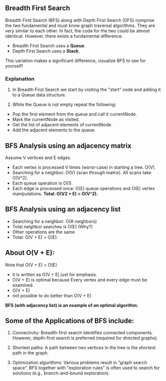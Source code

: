 ## Breadth First Search

Breadth First Search (BFS) along with Depth First Search (DFS) comprise the two fundamental and must know graph traversal algorithms. They are very similar to each other. In fact, the code for the two could be almost identical.
However, there exists a fundamental difference: 

- Breadth First Search uses a **Queue**.
- Depth First Search uses a **Stack**.

This variation makes a significant difference, visualize BFS to see for yourself!

### Explanation

1. In Breadth First Search we start by visiting the "start" node and adding it to a Queue data structure.

2. While the Queue is not empty repeat the following:
- Pop the first element from the queue and call it currentNode.
- Mark the currentNode as visited.
- Get the list of adjacent elements of currentNode.
- Add the adjacent elements to the queue.


## BFS Analysis using an adjacency matrix

Assume V vertices and E edges.
- Each vertex is processed V times (worst-case) in starting a tree.  O(V).
- Searching for a neighbor: O(V) (scan through matrix). All scans take O(V^2).
- Each queue operation is O(1).
- Each edge is processed once: O(E) queue operations and O(E) vertex manipulations.
**Total: O(V2 + E) = O(V^2).**

## BFS Analysis using an adjacency list

- Searching for a neighbor: O(# neighbors)
- Total neighbor searches is O(E) (Why?)
- Other operations are the same
- Total: O(V + E) = O(E).

## About O(V + E):

Note that O(V + E) = O(E)
- it is written as O(V + E) just for emphasis.
- O(V + E) is optimal because Every vertex and every edge must be examined.
- O(V + E)
- not possible to do better than O(V + E)

**BFS (with adjacency list) is an example of an optimal algorithm.**

## Some of the Applications of BFS include:

1. Connectivity:
    Breadth-first search identifies connected components.
    However, depth-first search is preferred (required for directed graphs).

2. Shortest paths:
    A path between two vertices in the tree is the shortest path in the graph.

3. Optimization algorithms:
    Various problems result in "graph search space".
    BFS together with "exploration rules" is often used to search for solutions (e.g., branch-and-bound exploration).